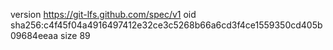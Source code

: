 version https://git-lfs.github.com/spec/v1
oid sha256:c4f45f04a4916497412e32ce3c5268b66a6cd3f4ce1559350cd405b09684eeaa
size 89
